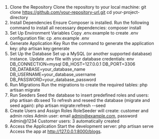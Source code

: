 1. Clone the Repository
Clone the repository to your local machine:
git clone https://github.com/your-repository-url.git
cd your-project-directory
2. Install Dependencies
Ensure Composer is installed.
Run the following command to install all necessary dependencies:
composer install
3. Set Up Environment Variables
Copy .env.example to create .env configuration file:
cp .env.example .env
4. Generate Application Key
Run the command to generate the application key:
php artisan key:generate
5. Set Up the Database
Set up a MySQL (or another supported database) instance.
Update .env file with your database credentials:
env
DB_CONNECTION=mysql
DB_HOST=127.0.0.1
DB_PORT=3306
DB_DATABASE=your_database_name
DB_USERNAME=your_database_username
DB_PASSWORD=your_database_password
6. Run Migrations
Run the migrations to create the required tables:
php artisan migrate
7. Run Seeders
Seed the database to insert predefined roles and users:
php artisan db:seed
To refresh and reseed the database (migrate and seed again):
php artisan migrate:refresh --seed
8. Create Users and Assign Roles
RoleSeeder will create:
customer and admin roles
Admin user: email admin@example.com, password Admin@1234
Customer users: 3 automatically created
9. Access the Application
Start the development server:
php artisan serve
Access the app at http://127.0.0.1:8000/blogs.
